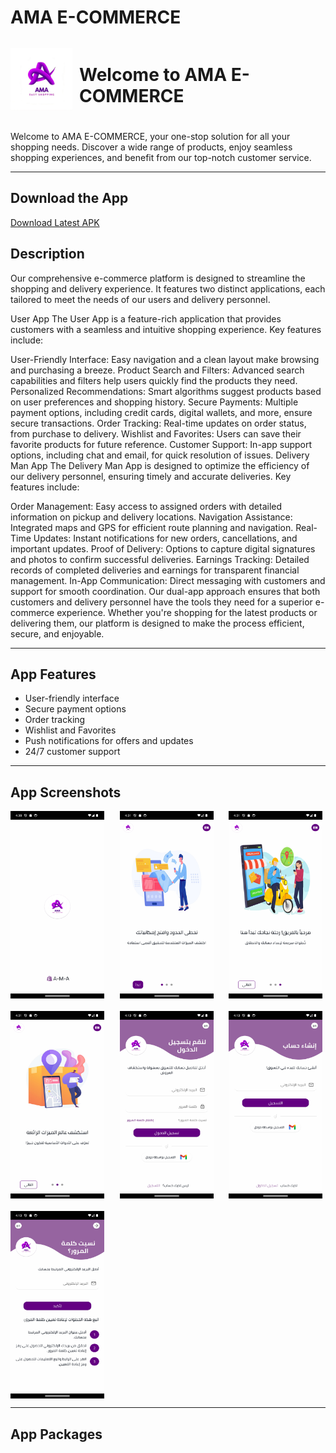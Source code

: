 # AMA E-COMMERCE

<div style="display: flex; align-items: center; margin-bottom: 20px;">
    <img src="assets\icons\appicon.png" height="100" width="100" style="vertical-align: middle; margin-right: 10px;"/>
    <h1 style="font-size: 28px;">Welcome to AMA E-COMMERCE</h1>
</div>

Welcome to AMA E-COMMERCE, your one-stop solution for all your shopping needs. Discover a wide range of products, enjoy seamless shopping experiences, and benefit from our top-notch customer service.

---
## Download the App

[Download Latest APK](https://github.com/abdo6400/ama-E-commerce/actions/runs/{latest_run_id}/artifacts)



## Description

Our comprehensive e-commerce platform is designed to streamline the shopping and delivery experience. It features two distinct applications, each tailored to meet the needs of our users and delivery personnel.

User App
The User App is a feature-rich application that provides customers with a seamless and intuitive shopping experience. Key features include:

User-Friendly Interface: Easy navigation and a clean layout make browsing and purchasing a breeze.
Product Search and Filters: Advanced search capabilities and filters help users quickly find the products they need.
Personalized Recommendations: Smart algorithms suggest products based on user preferences and shopping history.
Secure Payments: Multiple payment options, including credit cards, digital wallets, and more, ensure secure transactions.
Order Tracking: Real-time updates on order status, from purchase to delivery.
Wishlist and Favorites: Users can save their favorite products for future reference.
Customer Support: In-app support options, including chat and email, for quick resolution of issues.
Delivery Man App
The Delivery Man App is designed to optimize the efficiency of our delivery personnel, ensuring timely and accurate deliveries. Key features include:

Order Management: Easy access to assigned orders with detailed information on pickup and delivery locations.
Navigation Assistance: Integrated maps and GPS for efficient route planning and navigation.
Real-Time Updates: Instant notifications for new orders, cancellations, and important updates.
Proof of Delivery: Options to capture digital signatures and photos to confirm successful deliveries.
Earnings Tracking: Detailed records of completed deliveries and earnings for transparent financial management.
In-App Communication: Direct messaging with customers and support for smooth coordination.
Our dual-app approach ensures that both customers and delivery personnel have the tools they need for a superior e-commerce experience. Whether you're shopping for the latest products or delivering them, our platform is designed to make the process efficient, secure, and enjoyable.

---

## App Features

- User-friendly interface
- Secure payment options
- Order tracking
- Wishlist and Favorites
- Push notifications for offers and updates
- 24/7 customer support

---

## App Screenshots

<div style="display: grid; grid-template-columns: repeat(3, 1fr); gap: 20px;"> 
    <img src="screenshots/4.png" height="300" width="150" style="margin-right: 20px;"/>
    <img src="screenshots/7.png" height="300" width="150" style="margin-right: 20px;"/>
    <img src="screenshots/5.png" height="300" width="150" style="margin-right: 20px;"/>
    <img src="screenshots/6.png" height="300" width="150" style="margin-right: 20px;"/>
    <img src="screenshots/1.png" height="300" width="150" style="margin-right: 20px;"/>
    <img src="screenshots/2.png" height="300" width="150" style="margin-right: 20px;"/>
    <img src="screenshots/3.png" height="300" width="150" style="margin-right: 20px;"/>
</div>

---

## App Packages


